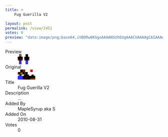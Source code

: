 ```yaml
---
title: >
    Fug Guerilla V2

layout: post
permalink: /view/2451
votes: 0
preview: "data:image/png;base64,iVBORw0KGgoAAAANSUhEUgAAACUAAAAgCAIAAAAaMSbnAAAABnRSTlMA/wD/AP5AXyvrAAAA0UlEQVRIie2WUQ7DIAiGYemN9Ezrmboz2SuVPXUh+LPpLFmT9X9CA36hgpRFNto15xshLWWD+0bMOFwjsEecAG8pYoxY3pzZGIE8k9PhKU5mPWfWjK4U74keK9jUAt+Tldph8HSzxLyXU+3dhYTh3RnoZiK/5zydoP/+jCfpq7Jx9KFepPIIrJcaNq5Jd4l+HTTsTSN64Z6PM7ECMnN5cTDAC4VZXjSMiFjXd3amT2mbgi3h53tfLt4ILxGnvUi1HcWLlv0/W0mgfZR+fX8Xb0xPXvk+2fnuDjYAAAAASUVORK5CYII="
---
```

<dl class="side-by-side">
<dt>Preview</dt>
<dd>
    <img class="preview" src="data:image/png;base64,iVBORw0KGgoAAAANSUhEUgAAACUAAAAgCAIAAAAaMSbnAAAABnRSTlMA/wD/AP5AXyvrAAAA0UlEQVRIie2WUQ7DIAiGYemN9Ezrmboz2SuVPXUh+LPpLFmT9X9CA36hgpRFNto15xshLWWD+0bMOFwjsEecAG8pYoxY3pzZGIE8k9PhKU5mPWfWjK4U74keK9jUAt+Tldph8HSzxLyXU+3dhYTh3RnoZiK/5zydoP/+jCfpq7Jx9KFepPIIrJcaNq5Jd4l+HTTsTSN64Z6PM7ECMnN5cTDAC4VZXjSMiFjXd3amT2mbgi3h53tfLt4ILxGnvUi1HcWLlv0/W0mgfZR+fX8Xb0xPXvk+2fnuDjYAAAAASUVORK5CYII=">
</dd>
<dt>Original</dt>
<dd>
    <img class="preview" src="data:image/png;base64,iVBORw0KGgoAAAANSUhEUgAAAEAAAAAgCAYAAACinX6EAAAA4UlEQVR42u2YUQ6EIAxEuRN32vvfoKsfZInBbmsrLTqTTGIMaObRErSU/yLOn/rzyT2TtgcQ5zJBACAFMDIAOAJo7wQAtAA2QQBwAzAKoCxxERTGsQIAYZhdo2tUwBsA9Ct+rILHAhgF7sWFlFRJG5cSgKTUuTGa+akASPtdM+fuc4K7aiXqfaFnyWjV872P3gAAAG8DcAystSUs2WHZgUYBmBQ+J4CJ4fMBmBw+F4B9QlkBQNtRPQEErHweAIHh41vAGv7qd4f4XHAnAI+VXxaAV9kvCcCz59MDOPlXvwyAL9qvBl1PfGuGAAAAAElFTkSuQmCC">
</dd>
<dt>Title</dt>
<dd>Fug Guerilla V2</dd>
<dt>Description</dt>
<dd>...</dd>
<dt>Added By</dt>
<dd>MapleSyrup aka S</dd>
<dt>Added On</dt>
<dd>2010-08-31</dd>
<dt>Votes</dt>
<dd>0</dd>
</dl>

